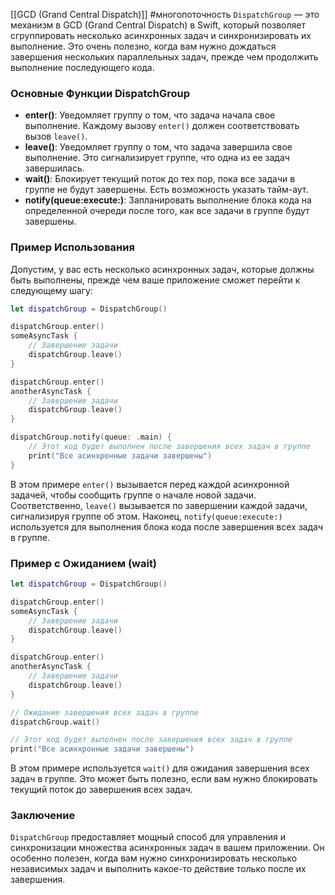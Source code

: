 [[GCD (Grand Central Dispatch)]]
#многопоточность
`DispatchGroup` — это механизм в GCD (Grand Central Dispatch) в Swift, который позволяет сгруппировать несколько асинхронных задач и синхронизировать их выполнение. Это очень полезно, когда вам нужно дождаться завершения нескольких параллельных задач, прежде чем продолжить выполнение последующего кода.

### Основные Функции DispatchGroup

- **enter()**: Уведомляет группу о том, что задача начала свое выполнение. Каждому вызову `enter()` должен соответствовать вызов `leave()`.
- **leave()**: Уведомляет группу о том, что задача завершила свое выполнение. Это сигнализирует группе, что одна из ее задач завершилась.
- **wait()**: Блокирует текущий поток до тех пор, пока все задачи в группе не будут завершены. Есть возможность указать тайм-аут.
- **notify(queue:execute:)**: Запланировать выполнение блока кода на определенной очереди после того, как все задачи в группе будут завершены.

### Пример Использования

Допустим, у вас есть несколько асинхронных задач, которые должны быть выполнены, прежде чем ваше приложение сможет перейти к следующему шагу:

```swift
let dispatchGroup = DispatchGroup()

dispatchGroup.enter()
someAsyncTask {
    // Завершение задачи
    dispatchGroup.leave()
}

dispatchGroup.enter()
anotherAsyncTask {
    // Завершение задачи
    dispatchGroup.leave()
}

dispatchGroup.notify(queue: .main) {
    // Этот код будет выполнен после завершения всех задач в группе
    print("Все асинхронные задачи завершены")
}
```

В этом примере `enter()` вызывается перед каждой асинхронной задачей, чтобы сообщить группе о начале новой задачи. Соответственно, `leave()` вызывается по завершении каждой задачи, сигнализируя группе об этом. Наконец, `notify(queue:execute:)` используется для выполнения блока кода после завершения всех задач в группе.

### Пример с Ожиданием (wait)

```swift
let dispatchGroup = DispatchGroup()

dispatchGroup.enter()
someAsyncTask {
    // Завершение задачи
    dispatchGroup.leave()
}

dispatchGroup.enter()
anotherAsyncTask {
    // Завершение задачи
    dispatchGroup.leave()
}

// Ожидание завершения всех задач в группе
dispatchGroup.wait()

// Этот код будет выполнен после завершения всех задач в группе
print("Все асинхронные задачи завершены")
```

В этом примере используется `wait()` для ожидания завершения всех задач в группе. Это может быть полезно, если вам нужно блокировать текущий поток до завершения всех задач.

### Заключение

`DispatchGroup` предоставляет мощный способ для управления и синхронизации множества асинхронных задач в вашем приложении. Он особенно полезен, когда вам нужно синхронизировать несколько независимых задач и выполнить какое-то действие только после их завершения.
